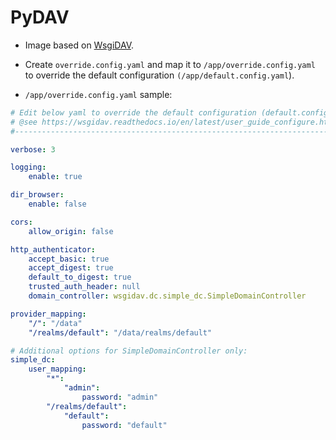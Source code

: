 # PyDAV

- Image based on [WsgiDAV](https://wsgidav.readthedocs.io/).

- Create `override.config.yaml` and map it to `/app/override.config.yaml` to override the default configuration `(/app/default.config.yaml`).

- `/app/override.config.yaml` sample:

```yaml
# Edit below yaml to override the default configuration (default.config.yaml)
# @see https://wsgidav.readthedocs.io/en/latest/user_guide_configure.html#sample-wsgidav-yaml
#---------------------------------------------------------------------------------------------

verbose: 3

logging:
    enable: true

dir_browser:
    enable: false

cors:
    allow_origin: false

http_authenticator:
    accept_basic: true
    accept_digest: true
    default_to_digest: true
    trusted_auth_header: null
    domain_controller: wsgidav.dc.simple_dc.SimpleDomainController

provider_mapping:
    "/": "/data"
    "/realms/default": "/data/realms/default"

# Additional options for SimpleDomainController only:
simple_dc:
    user_mapping:
        "*":
            "admin":
                password: "admin"
        "/realms/default":
            "default":
                password: "default"
```
